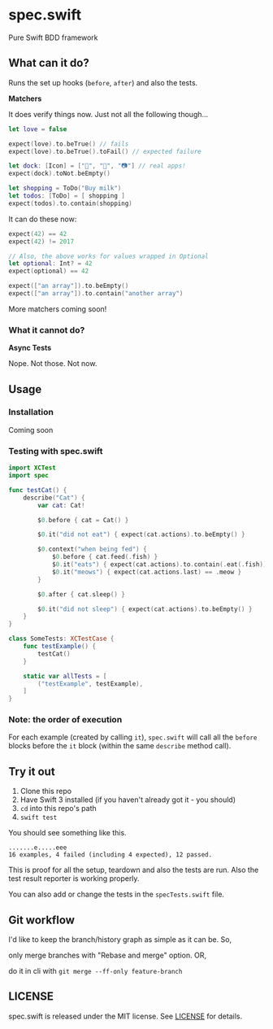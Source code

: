# spec.swift

Pure Swift BDD framework

## What can it do?

Runs the set up hooks (`before`, `after`) and also the tests.


**Matchers**

It does verify things now. Just not all the following though...

```swift
let love = false

expect(love).to.beTrue() // fails
expect(love).to.beTrue().toFail() // expected failure

let dock: [Icon] = ["📔", "🎵", "📷"] // real apps!
expect(dock).toNot.beEmpty()

let shopping = ToDo("Buy milk")
let todos: [ToDo] = [ shopping ]
expect(todos).to.contain(shopping)
```

It can do these now:

```swift
expect(42) == 42
expect(42) != 2017

// Also, the above works for values wrapped in Optional
let optional: Int? = 42
expect(optional) == 42

expect(["an array"]).to.beEmpty()
expect(["an array"]).to.contain("another array")
```

More matchers coming soon!

### What it cannot do?

**Async Tests**

Nope. Not those. Not now.

## Usage

### Installation

Coming soon

### Testing with spec.swift

```swift
import XCTest
import spec

func testCat() {
    describe("Cat") {
        var cat: Cat!

        $0.before { cat = Cat() }

        $0.it("did not eat") { expect(cat.actions).to.beEmpty() }

        $0.context("when being fed") {
            $0.before { cat.feed(.fish) }
            $0.it("eats") { expect(cat.actions).to.contain(.eat(.fish)) }
            $0.it("meows") { expect(cat.actions.last) == .meow }
        }

        $0.after { cat.sleep() }

        $0.it("did not sleep") { expect(cat.actions).to.beEmpty() }
    }
}

class SomeTests: XCTestCase {
    func testExample() {
        testCat()
    }

    static var allTests = [
        ("testExample", testExample),
    ]
}
```

### Note: the order of execution

For each example (created by calling `it`), `spec.swift` will call all the
`before` blocks before the `it` block (within the same `describe` method call).

## Try it out

1. Clone this repo
2. Have Swift 3 installed (if you haven't already got it - you should)
3. `cd` into this repo's path
4. `swift test`

You should see something like this.

```
.......e.....eee
16 examples, 4 failed (including 4 expected), 12 passed.
```

This is proof for all the setup, teardown and also the tests are run.
Also the test result reporter is working properly.

You can also add or change the tests in the `specTests.swift` file.

## Git workflow

I'd like to keep the branch/history graph as simple as it can be. So,

only merge branches with "Rebase and merge" option. OR,

do it in cli with `git merge --ff-only feature-branch`

## LICENSE

spec.swift is released under the MIT license. See [LICENSE](LICENSE) for details.
